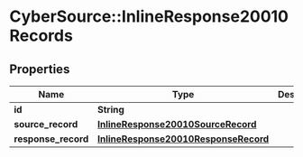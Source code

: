 # CyberSource::InlineResponse20010Records

## Properties
Name | Type | Description | Notes
------------ | ------------- | ------------- | -------------
**id** | **String** |  | [optional] 
**source_record** | [**InlineResponse20010SourceRecord**](InlineResponse20010SourceRecord.md) |  | [optional] 
**response_record** | [**InlineResponse20010ResponseRecord**](InlineResponse20010ResponseRecord.md) |  | [optional] 



